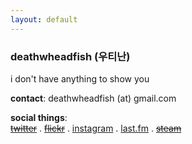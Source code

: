 ```yaml
---
layout: default
---
```


### deathwheadfish (우티난)  


i don't have anything to show you  

**contact**: deathwheadfish (at) gmail.com   

**social things**:  
~~[twitter](http://twitter.com/)~~ . ~~[flickr](http://flickr.com/photos/)~~ . [instagram](http://instagr.am/deathwheadfish) . [last.fm](http://last.fm/user/deathwheadfish) . ~~[steam](http://steamcommunity.com/id/)~~
